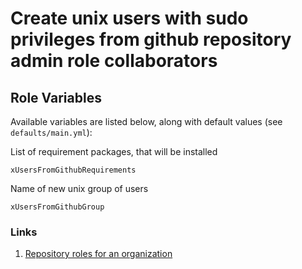 # Create unix users with sudo privileges from github repository admin role collaborators

## Role Variables

Available variables are listed below, along with default values (see `defaults/main.yml`):

List of requirement packages, that will be installed

    xUsersFromGithubRequirements

Name of new unix group of users

    xUsersFromGithubGroup

### Links

1. [Repository roles for an organization](https://docs.github.com/en/organizations/managing-user-access-to-your-organizations-repositories/repository-roles-for-an-organization)
